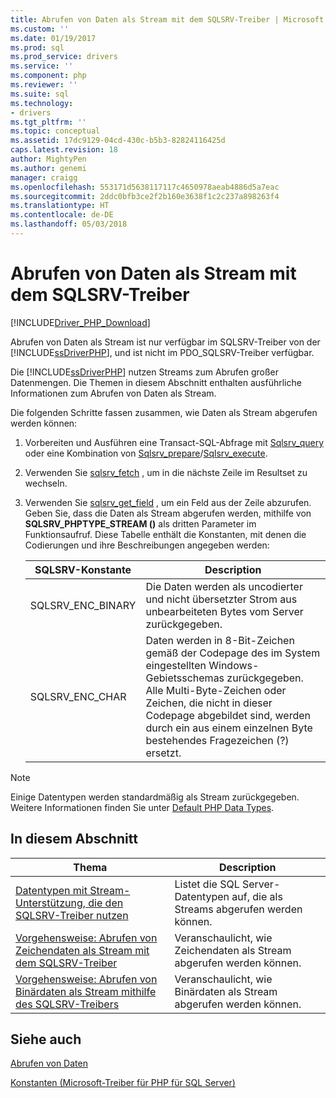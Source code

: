 ```yaml
---
title: Abrufen von Daten als Stream mit dem SQLSRV-Treiber | Microsoft Docs
ms.custom: ''
ms.date: 01/19/2017
ms.prod: sql
ms.prod_service: drivers
ms.service: ''
ms.component: php
ms.reviewer: ''
ms.suite: sql
ms.technology:
- drivers
ms.tgt_pltfrm: ''
ms.topic: conceptual
ms.assetid: 17dc9129-04cd-430c-b5b3-82824116425d
caps.latest.revision: 18
author: MightyPen
ms.author: genemi
manager: craigg
ms.openlocfilehash: 553171d5638117117c4650978aeab4886d5a7eac
ms.sourcegitcommit: 2ddc0bfb3ce2f2b160e3638f1c2c237a898263f4
ms.translationtype: HT
ms.contentlocale: de-DE
ms.lasthandoff: 05/03/2018
---
```

# <a name="retrieving-data-as-a-stream-using-the-sqlsrv-driver"></a>Abrufen von Daten als Stream mit dem SQLSRV-Treiber
[!INCLUDE[Driver_PHP_Download](../../includes/driver_php_download.md)]

Abrufen von Daten als Stream ist nur verfügbar im SQLSRV-Treiber von der [!INCLUDE[ssDriverPHP](../../includes/ssdriverphp_md.md)], und ist nicht im PDO_SQLSRV-Treiber verfügbar.  
  
Die [!INCLUDE[ssDriverPHP](../../includes/ssdriverphp_md.md)] nutzen Streams zum Abrufen großer Datenmengen. Die Themen in diesem Abschnitt enthalten ausführliche Informationen zum Abrufen von Daten als Stream.  
  
Die folgenden Schritte fassen zusammen, wie Daten als Stream abgerufen werden können:  
  
1.  Vorbereiten und Ausführen eine Transact-SQL-Abfrage mit [Sqlsrv_query](../../connect/php/sqlsrv-query.md) oder eine Kombination von [Sqlsrv_prepare](../../connect/php/sqlsrv-prepare.md)/[Sqlsrv_execute](../../connect/php/sqlsrv-execute.md).  
  
2.  Verwenden Sie [sqlsrv_fetch](../../connect/php/sqlsrv-fetch.md) , um in die nächste Zeile im Resultset zu wechseln.  
  
3.  Verwenden Sie [sqlsrv_get_field](../../connect/php/sqlsrv-get-field.md) , um ein Feld aus der Zeile abzurufen. Geben Sie, dass die Daten als Stream abgerufen werden, mithilfe von **SQLSRV_PHPTYPE_STREAM (<encoding>)** als dritten Parameter im Funktionsaufruf. Diese Tabelle enthält die Konstanten, mit denen die Codierungen und ihre Beschreibungen angegeben werden:  
  
    |SQLSRV-Konstante|Description|  
    |-------------------|---------------|  
    |SQLSRV_ENC_BINARY|Die Daten werden als uncodierter und nicht übersetzter Strom aus unbearbeiteten Bytes vom Server zurückgegeben.|  
    |SQLSRV_ENC_CHAR|Daten werden in 8-Bit-Zeichen gemäß der Codepage des im System eingestellten Windows-Gebietsschemas zurückgegeben. Alle Multi-Byte-Zeichen oder Zeichen, die nicht in dieser Codepage abgebildet sind, werden durch ein aus einem einzelnen Byte bestehendes Fragezeichen (?) ersetzt.|  
  
> [!NOTE]  
> Einige Datentypen werden standardmäßig als Stream zurückgegeben. Weitere Informationen finden Sie unter [Default PHP Data Types](../../connect/php/default-php-data-types.md).  
  
## <a name="in-this-section"></a>In diesem Abschnitt  
  
|Thema|Description|  
|---------|---------------|  
|[Datentypen mit Stream-Unterstützung, die den SQLSRV-Treiber nutzen](../../connect/php/data-types-with-stream-support-using-the-sqlsrv-driver.md)|Listet die SQL Server-Datentypen auf, die als Streams abgerufen werden können.|  
|[Vorgehensweise: Abrufen von Zeichendaten als Stream mit dem SQLSRV-Treiber](../../connect/php/how-to-retrieve-character-data-as-a-stream-using-the-sqlsrv-driver.md)|Veranschaulicht, wie Zeichendaten als Stream abgerufen werden können.|  
|[Vorgehensweise: Abrufen von Binärdaten als Stream mithilfe des SQLSRV-Treibers](../../connect/php/how-to-retrieve-binary-data-as-a-stream-using-the-sqlsrv-driver.md)|Veranschaulicht, wie Binärdaten als Stream abgerufen werden können.|  
  
## <a name="see-also"></a>Siehe auch  
[Abrufen von Daten](../../connect/php/retrieving-data.md)

[Konstanten &#40;Microsoft-Treiber für PHP für SQL Server&#41;](../../connect/php/constants-microsoft-drivers-for-php-for-sql-server.md)  
  
